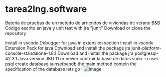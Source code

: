 # tarea2Ing.software
Bateria de pruebas de un metodo de arriendos de viviendas de verano B&B 
Codigo escrito en java y unit test with jra "junit"
Download or clone the repository

Install in vscode Debugger for java in extension section
Install in vscode Extension Pack for java 
Download and install the package jra junit-platform-console-standalone-1.8.1
Download and install the package jra postgresql-42.3.1
Java version JKD 11 or newer
contruir la base de datos 
sudo -u user psql
create database sunsetbandb
the main method contein the specification of the database 
lets go !
![image](https://user-images.githubusercontent.com/66143232/181386675-c88d007b-1c46-4f7a-ab19-51a3d64d44aa.png)
